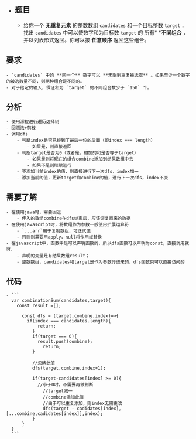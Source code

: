 - ## 题目
	- 给你一个 **无重复元素** 的整数数组 `candidates` 和一个目标整数 `target` ，找出 `candidates` 中可以使数字和为目标数 `target` 的 所有* ***不同组合** ，并以列表形式返回。你可以按 **任意顺序** 返回这些组合。
## 要求
	- `candidates` 中的 **同一个** 数字可以 **无限制重复被选取** 。如果至少一个数字的被选数量不同，则两种组合是不同的。
	- 对于给定的输入，保证和为 `target` 的不同组合数少于 `150` 个。
## 分析
	- 使用深搜进行遍历选择树
	- 回溯法+剪枝
	- 调用dfs
		- 判断index是否已经到了最后一位的后面（即index === length）
			- 如果是，则直接返回
		- 判断target是否为0（或者是，相加的和是否等于target）
			- 如果是则将现在的组合combine添加到结果数组中去
			- 如果不是则继续进行
		- 不添加当前index的值，则直接进行下一次dfs，index加一
		- 添加当前的值，更新target和combine的值，进行下一次dfs，index不变
## 需要了解
	- 在使用java时，需要回退
		- 传入的数组combine在dfs结束后，应该恢复原来的数据
	- 在使用javascript时，将数组作为参数一般使用扩展运算符
		- `...arr`用于复制数组，可迭代值
		- 否则则需要用apply，null将作用域替换
	- 在javascript中，函数中是可以声明函数的，所以dfs函数可以声明为const，直接调用就可。
		- 声明的变量是有结果数组result；
		- 整数数组，candidates和target是作为参数传进来的，dfs函数只可以直接访问的
## 代码
	- ```
	  var combinationSum(candidates,target){
	  	const result =[];
	      
	      const dfs = (target,combine,index)=>{
	      	if(index === candidates.length){
	          	return;
	          }
	          if(target === 0){
	          	result.push(combine);
	              return;
	          }
	          
	          //忽略此值
	          dfs(target,combine,index+1);
	          
	          if(target-candidates[index] >= 0){
	          	//小于0时，不需要再做判断
	              //target减一
	              //combine添加此值
	              //由于可以重复添加，则index无需更改
	              dfs(target - cadidates[index],[...combine,cadidates[index]],index);
	          }
	      }
	  }
	  ```